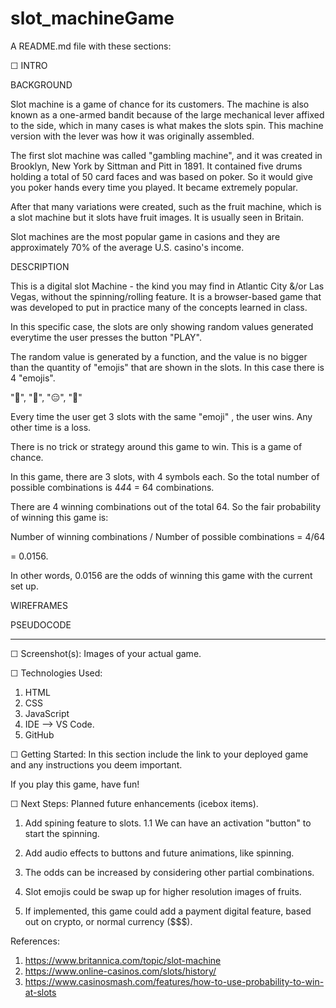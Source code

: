 # slot_machineGame
A README.md file with these sections:

☐ <SLOT MACHINE>
INTRO

BACKGROUND

Slot machine is a game of chance for its customers. The machine is also known as a one-armed bandit because of the large mechanical lever affixed to the side, which in many cases is what makes the slots spin. This machine version with the lever was how it was originally assembled.

The first slot machine was called "gambling machine", and it was created in Brooklyn, New York by Sittman and Pitt in 1891. It contained five drums holding a total of 50 card faces and was based on poker. So it would give you poker hands every time you played. It became extremely popular.

After that many variations were created, such as the fruit machine, which is a slot machine but it slots have fruit images. It is usually seen in Britain.

Slot machines are the most popular game in casions and they are approximately 70% of the average U.S. casino's income.


DESCRIPTION

This is a digital slot Machine - the kind you may find in Atlantic City &/or Las Vegas, without the spinning/rolling feature. It is a browser-based game that was developed to put in practice many of the concepts learned in class.

In this specific case, the slots are only showing random values generated everytime the user presses the button "PLAY".

The random value is generated by a function, and the value is no bigger than the quantity of "emojis" that are shown in the slots. In this case there is 4 "emojis".

"🎩", "🏡", "😑", "🦄"

Every time the user get 3 slots with the same "emoji" , the user wins. Any other time is a loss.

There is no trick or strategy around this game to win. This is a game of chance. 

In this game, there are 3 slots, with 4 symbols each. So the total number of possible combinations is 4*4*4 = 64 combinations. 

There are 4 winning combinations out of the total 64. So the fair probability of winning this game is:

Number of winning combinations / Number of possible combinations = 4/64 

= 0.0156.

In other words, 0.0156 are the odds of winning this game with the current set up.

WIREFRAMES



PSEUDOCODE

---

☐ Screenshot(s): Images of your actual game.

☐ Technologies Used: 

1. HTML
2. CSS
3. JavaScript
4. IDE --> VS Code.
5. GitHub


☐ Getting Started: In this section include the link to your deployed game and any instructions you deem important.

If you play this game, have fun! 

☐ Next Steps: Planned future enhancements (icebox items).

1. Add spining feature to slots.
    1.1 We can have an activation "button" to start the spinning.

2. Add audio effects to buttons and future animations, like spinning.
3. The odds can be increased by considering other partial combinations.
4. Slot emojis could be swap up for higher resolution images of fruits.
5. If implemented, this game could add a payment digital feature, based out on crypto, or normal currency ($$$).

References: 

1. https://www.britannica.com/topic/slot-machine
2. https://www.online-casinos.com/slots/history/
3. https://www.casinosmash.com/features/how-to-use-probability-to-win-at-slots 
